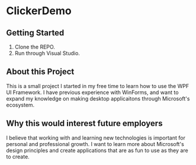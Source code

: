 <h1>ClickerDemo</h1>
<h2>Getting Started</h2>
<ol>
<li>Clone the REPO.</li>
<li>Run through Visual Studio.</li>
</ol>

<h2>About this Project</h2>
<p>This is a small project I started in my free time to learn how to use the WPF UI Framework. I have previous experience with WinForms, and want to expand my knowledge on making desktop applicaitons through Microsoft's ecosystem.</p>
<h2>Why this would interest future employers</h2>
<p>I believe that working with and learning new technologies is important for personal and professional growth. I want to learn more about Microsoft's design principles and create applications that are as fun to use as they are to create.</p>
